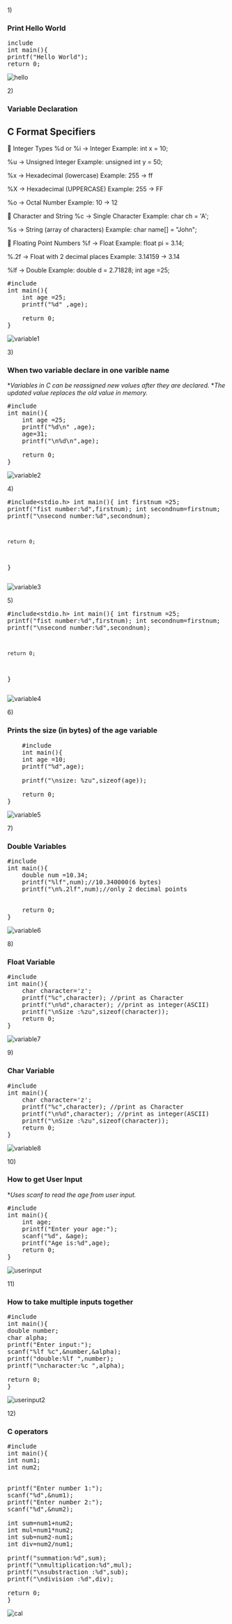 
1)<h3>Print Hello World</h3>
<pre>
include<stdio.h>
int main(){
printf("Hello World");
return 0;
</pre>


![hello](https://github.com/user-attachments/assets/c8c17ce6-059d-47ea-b799-72e801bc9494)

2)<h3>Variable Declaration</h3>

<h2>C Format Specifiers</h2>

🔢 Integer Types
%d or %i → Integer
Example: int x = 10;

%u → Unsigned Integer
Example: unsigned int y = 50;

%x → Hexadecimal (lowercase)
Example: 255 → ff

%X → Hexadecimal (UPPERCASE)
Example: 255 → FF

%o → Octal Number
Example: 10 → 12

🔣 Character and String
%c → Single Character
Example: char ch = 'A';

%s → String (array of characters)
Example: char name[] = "John";

🔢 Floating Point Numbers
%f → Float
Example: float pi = 3.14;

%.2f → Float with 2 decimal places
Example: 3.14159 → 3.14

%lf → Double
Example: double d = 2.71828;
int age =25;

<pre>
#include<stdio.h>
int main(){
	int age =25;
	printf("%d" ,age);
	
	return 0;
}
</pre>


![variable1](https://github.com/user-attachments/assets/680e8d8f-6a5a-4bb6-82cd-b4f900da9a75)

3)<h3>When two variable declare in one varible name</h3>
*<i>Variables in C can be reassigned new values after they are declared.</i>
*<i>The updated value replaces the old value in memory.</i>

<pre>
#include<stdio.h>
int main(){
	int age =25;
	printf("%d\n" ,age);
	age=31;
	printf("\n%d\n",age);
	
	return 0;
}
</pre>


![variable2](https://github.com/user-attachments/assets/e30f9dd4-65e8-4dc0-8b9d-d658da533dd6)

4)<pre>#include<stdio.h>
	int main(){
	int firstnum =25;
	printf("fist number:%d",firstnum);
	int secondnum=firstnum;
	printf("\nsecond number:%d",secondnum);
	
	return 0;
}</pre>
![variable3](https://github.com/user-attachments/assets/5bf3bc0c-70dd-4563-984d-88a3aa0e7b75)

5)<pre>#include<stdio.h>
	int main(){
	int firstnum =25;
	printf("fist number:%d",firstnum);
	int secondnum=firstnum;
	printf("\nsecond number:%d",secondnum);
	
	return 0;
}</pre>

![variable4](https://github.com/user-attachments/assets/1afa9b6c-0c6f-4b89-b141-d02ca07d0a95)

6)<h3>Prints the size (in bytes) of the age variable</h3>

<pre>
	#include<stdio.h>
	int main(){
	int age =10;
	printf("%d",age);
	
	printf("\nsize: %zu",sizeof(age));
	
	return 0;
}</pre>
![variable5](https://github.com/user-attachments/assets/c8d56017-5bb6-42af-8471-ebf3be869bab)

7)<h3>Double Variables</h3>
<pre>
#include<stdio.h>
int main(){
	double num =10.34; 
	printf("%lf",num);//10.340000(6 bytes)
	printf("\n%.2lf",num);//only 2 decimal points
	
	
	return 0;
}
</pre>
![variable6](https://github.com/user-attachments/assets/4fe481c9-957f-4332-a8b8-3150a4b02cac)

8)<h3>Float Variable</h3>

<pre>
#include<stdio.h>
int main(){
	char character='z';
	printf("%c",character); //print as Character
	printf("\n%d",character); //print as integer(ASCII)
	printf("\nSize :%zu",sizeof(character));
	return 0;
}
</pre>	
![variable7](https://github.com/user-attachments/assets/64b9376a-dd64-4fcf-8739-1987a117af1e)

9)<h3>Char Variable</h3>

<pre>
#include<stdio.h>
int main(){
	char character='z';
	printf("%c",character); //print as Character
	printf("\n%d",character); //print as integer(ASCII)
	printf("\nSize :%zu",sizeof(character));
	return 0;
}
</pre>	
![variable8](https://github.com/user-attachments/assets/79b86fd2-8be4-44ec-8391-b1fb34bc6ef4)

10)<h3>How to get User Input</h3>
*<i>Uses scanf to read the age from user input.</i>

<pre>
#include<stdio.h>
int main(){
	int age;
	printf("Enter your age:");
	scanf("%d", &age);
	printf("Age is:%d",age);
	return 0;
}
</pre>	

![userinput](https://github.com/user-attachments/assets/4ffe5772-72b0-4c0e-ad41-4e9ef7d7a21b)

11)<h3>How to take multiple inputs together</h3>

<pre>
#include<stdio.h>
int main(){
double number;
char alpha;
printf("Enter input:");
scanf("%lf %c",&number,&alpha);
printf("double:%lf ",number);
printf("\ncharacter:%c ",alpha);

return 0;
}
</pre>
![userinput2](https://github.com/user-attachments/assets/a03aae9c-4902-427f-9384-ef0b1dac4885)

12)<h3>C operators</h3>

<pre>
#include<stdio.h>
int main(){
int num1;
int num2;


printf("Enter number 1:");
scanf("%d",&num1);
printf("Enter number 2:");
scanf("%d",&num2);

int sum=num1+num2;
int mul=num1*num2;
int sub=num2-num1;
int div=num2/num1;

printf("summation:%d",sum);
printf("\nmultiplication:%d",mul);
printf("\nsubstraction :%d",sub);
printf("\ndivision :%d",div);

return 0;
}
</pre>
![cal](https://github.com/user-attachments/assets/ce47a38d-e71d-4bd7-b9ae-392d8235b00c)
